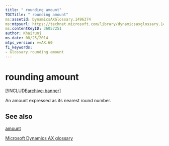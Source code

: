 ```yaml
---
title: " rounding amount"
TOCTitle: " rounding amount"
ms:assetid: DynamicsAXGlossary.1496374
ms:mtpsurl: https://technet.microsoft.com/library/dynamicsaxglossary.1496374(v=AX.60)
ms:contentKeyID: 36057251
author: Khairunj
ms.date: 08/25/2014
mtps_version: v=AX.60
f1_keywords:
- Glossary.rounding amount
---
```


# rounding amount


[!INCLUDE[archive-banner](includes/archive-banner.md)]

An amount expressed as its nearest round number.

## See also

[amount](amount.md)

[Microsoft Dynamics AX glossary](glossary/microsoft-dynamics-ax-glossary.md)

  


